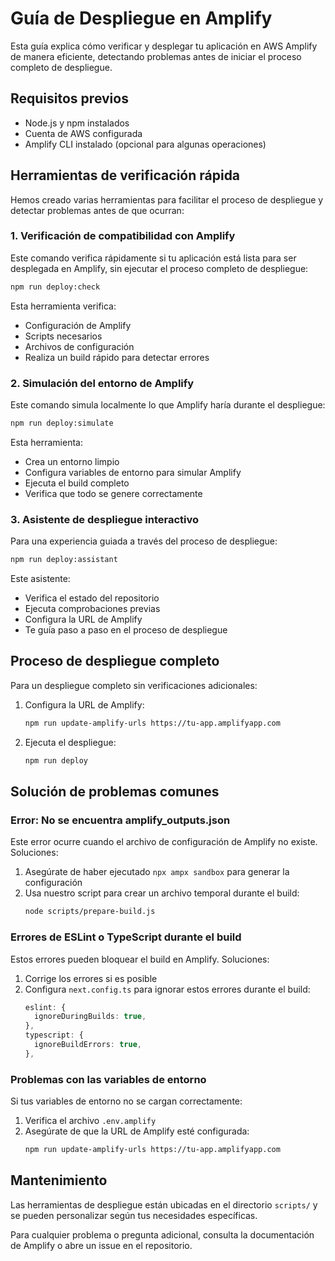# Guía de Despliegue en Amplify

Esta guía explica cómo verificar y desplegar tu aplicación en AWS Amplify de manera eficiente, detectando problemas antes de iniciar el proceso completo de despliegue.

## Requisitos previos

- Node.js y npm instalados
- Cuenta de AWS configurada
- Amplify CLI instalado (opcional para algunas operaciones)

## Herramientas de verificación rápida

Hemos creado varias herramientas para facilitar el proceso de despliegue y detectar problemas antes de que ocurran:

### 1. Verificación de compatibilidad con Amplify

Este comando verifica rápidamente si tu aplicación está lista para ser desplegada en Amplify, sin ejecutar el proceso completo de despliegue:

```bash
npm run deploy:check
```

Esta herramienta verifica:
- Configuración de Amplify
- Scripts necesarios
- Archivos de configuración
- Realiza un build rápido para detectar errores

### 2. Simulación del entorno de Amplify

Este comando simula localmente lo que Amplify haría durante el despliegue:

```bash
npm run deploy:simulate
```

Esta herramienta:
- Crea un entorno limpio
- Configura variables de entorno para simular Amplify
- Ejecuta el build completo
- Verifica que todo se genere correctamente

### 3. Asistente de despliegue interactivo

Para una experiencia guiada a través del proceso de despliegue:

```bash
npm run deploy:assistant
```

Este asistente:
- Verifica el estado del repositorio
- Ejecuta comprobaciones previas
- Configura la URL de Amplify
- Te guía paso a paso en el proceso de despliegue

## Proceso de despliegue completo

Para un despliegue completo sin verificaciones adicionales:

1. Configura la URL de Amplify:
   ```bash
   npm run update-amplify-urls https://tu-app.amplifyapp.com
   ```

2. Ejecuta el despliegue:
   ```bash
   npm run deploy
   ```

## Solución de problemas comunes

### Error: No se encuentra amplify_outputs.json

Este error ocurre cuando el archivo de configuración de Amplify no existe. Soluciones:

1. Asegúrate de haber ejecutado `npx ampx sandbox` para generar la configuración
2. Usa nuestro script para crear un archivo temporal durante el build:
   ```bash
   node scripts/prepare-build.js
   ```

### Errores de ESLint o TypeScript durante el build

Estos errores pueden bloquear el build en Amplify. Soluciones:

1. Corrige los errores si es posible
2. Configura `next.config.ts` para ignorar estos errores durante el build:
   ```typescript
   eslint: {
     ignoreDuringBuilds: true,
   },
   typescript: {
     ignoreBuildErrors: true,
   },
   ```

### Problemas con las variables de entorno

Si tus variables de entorno no se cargan correctamente:

1. Verifica el archivo `.env.amplify`
2. Asegúrate de que la URL de Amplify esté configurada:
   ```bash
   npm run update-amplify-urls https://tu-app.amplifyapp.com
   ```

## Mantenimiento

Las herramientas de despliegue están ubicadas en el directorio `scripts/` y se pueden personalizar según tus necesidades específicas.

Para cualquier problema o pregunta adicional, consulta la documentación de Amplify o abre un issue en el repositorio.
